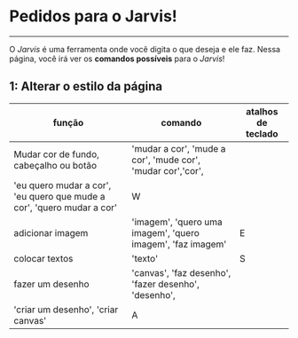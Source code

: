 # Pedidos para o Jarvis!
---
O *Jarvis* é uma ferramenta onde você digita o que deseja e ele faz. Nessa página, você irá ver os **comandos possíveis** para o *Jarvis*!

## 1: Alterar o estilo da página
função|comando|atalhos de teclado
---|---|---
Mudar cor de fundo, cabeçalho ou botão|'mudar a cor', 'mude a cor', 'mude cor', 'mudar cor','cor',
        'eu quero mudar a cor', 'eu quero que mude a cor', 'quero mudar a cor'|W
adicionar imagem|'imagem', 'quero uma imagem', 'quero imagem', 'faz imagem'|E
colocar textos|'texto'|S
fazer um desenho|'canvas', 'faz desenho', 'fazer desenho', 'desenho',
     'criar um desenho', 'criar canvas'|A

